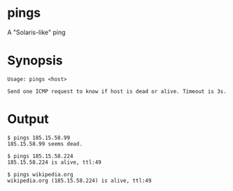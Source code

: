 # pings

A "Solaris-like" ping

# Synopsis

```
Usage: pings <host>

Send one ICMP request to know if host is dead or alive. Timeout is 3s.
```

# Output

```
$ pings 185.15.58.99
185.15.58.99 seems dead.

$ pings 185.15.58.224
185.15.58.224 is alive, ttl:49

$ pings wikipedia.org
wikipedia.org (185.15.58.224) is alive, ttl:49
```
